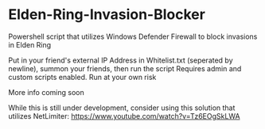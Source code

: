 # Elden-Ring-Invasion-Blocker
Powershell script that utilizes Windows Defender Firewall to block invasions in Elden Ring

Put in your friend's external IP Address in Whitelist.txt (seperated by newline), summon your friends, then run the script
Requires admin and custom scripts enabled. Run at your own risk

More info coming soon

While this is still under development, consider using this solution that utilizes NetLimiter:
https://www.youtube.com/watch?v=Tz6EOgSkLWA


